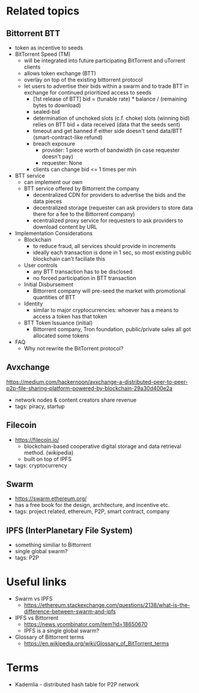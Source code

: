# Related topics
## Bittorrent BTT
- token as incentive to seeds
- BitTorrent Speed (TM)
  - will be integrated into future participating BitTorrent and uTorrent clients
  - allows token exchange (BTT)
  - overlay on top of the existing bittorrent protocol
  - let users to advertise their bids within a swarm and to trade BTT in exchange for continued prioritized access to seeds
    - [1st release of BTT] bid = (tunable rate) * balance / (remaining bytes to download)
    - sealed-bid
    - determination of unchoked slots (c.f. choke) slots (winning bid) relies on BTT bid + data received (data that the seeds sent)
    - timeout and get banned if either side doesn't send data/BTT (smart-contract-like refund)
    - breach exposure
      - provider: 1 piece worth of bandwidth (in case requester doesn't pay)
      - requester: None
    - clients can change bid <= 1 times per min
- BTT service
  - can implement our own
  - BTT service offered by Bittorrent the company
    - decentralized CDN for providers to advertise the bids and the data pieces
    - decentralized storage (requester can ask providers to store data there for a fee to the Bittorrent company)
    - ecentralized proxy service for requesters to ask providers to download content by URL
- Implementation Considerations
  - Blockchain
    - to reduce fraud, all services should provide in increments
    - ideally each transaction is done in 1 sec, so most existing public blockchain can't faciliate this
  - User controls
    - any BTT transaction has to be disclosed
    - no forced participation in BTT transaction
  - Initial Disbursement
    - Bittorrent company will pre-seed the market with promotional quantities of BTT
  - Identity
    - similar to major cryptocurrencies: whoever has a means to access a token has that token
  - BTT Token Issuance (initial)
    - Bittorrent company, Tron foundation, public/private sales all got allocated some tokens
- FAQ
  - Why not rewrite the BitTorrent protocol?

## Avxchange
https://medium.com/hackernoon/avxchange-a-distributed-peer-to-peer-p2p-file-sharing-platform-powered-by-blockchain-29a30d400e2a

- network nodes & content creators share revenue
- tags: piracy, startup

## Filecoin
- https://filecoin.io/
  - blockchain-based cooperative digital storage and data retrieval method. (wikipedia)
  - built on top of IPFS
- tags: cryptocurrency

## Swarm
- https://swarm.ethereum.org/
- has a free book for the design, architecture, and incentive etc.
- tags: project related, ethereum, P2P, smart contract, company

## IPFS (InterPlanetary File System)
- something similiar to Bittorrent
- single global swarm?
- tags: P2P

# Useful links

- Swarm vs IPFS
  - https://ethereum.stackexchange.com/questions/2138/what-is-the-difference-between-swarm-and-ipfs
- IPFS vs Bittorrent
  - https://news.ycombinator.com/item?id=18650670
  - IPFS is a single global swarm?
- Glossary of Bittorrent terms
  - https://en.wikipedia.org/wiki/Glossary_of_BitTorrent_terms


# Terms
- Kademlia - distributed hash table for P2P network
